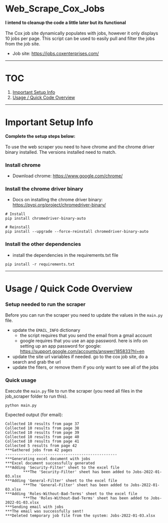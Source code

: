 # Web_Scrape_Cox_Jobs
**I intend to cleanup the code a little later but its functional** <br><br>
The Cox job site dynamically populates with jobs, however it only displays 10 jobs per page. This script can be used to easily pull and filter the jobs from the job site.

* Job site: https://jobs.coxenterprises.com/
***
# TOC
1. [Important Setup Info](https://github.com/searles9/Web_Scrape_Cox_Jobs#important-setup-info)
2. [Usage / Quick Code Overview](https://github.com/searles9/Web_Scrape_Cox_Jobs#usage--quick-code-overview)

***
# Important Setup Info
**Complete the setup steps below:** <br><br>
To use the web scraper you need to have chrome and the chrome driver binary installed. 
The versions installed need to match. 
### Install chrome
* Download chrome: https://www.google.com/chrome/
### Install the chrome driver binary
* Docs on installing the chrome driver binary: https://pypi.org/project/chromedriver-binary/
```
# Install 
pip install chromedriver-binary-auto

# Reinstall
pip install --upgrade --force-reinstall chromedriver-binary-auto
```
### Install the other dependencies
* install the dependencies in the requirements.txt file
```
pip install -r requirements.txt
```
***
# Usage / Quick Code Overview
### Setup needed to run the scraper
Before you can run the scraper you need to update the values in the ```main.py``` file.
* update the ```EMAIL_INFO``` dictionary
    * the script requires that you send the email from a gmail account
    * google requires that you use an app password. here is info on setting up an app password for google: https://support.google.com/accounts/answer/185833?hl=en
* update the site url variables if needed. go to the cox job site, do a search and grab the url
* update the fiters, or remove them if you only want to see all of the jobs
### Quick usage
Execute the ```main.py``` file to run the scraper (you need all files in the job_scraper folder to run this).
```
python main.py
```
Expected output (for email):
```
Collected 10 results from page 37
Collected 10 results from page 38
Collected 10 results from page 39
Collected 10 results from page 40
Collected 10 results from page 41
Collected 5 results from page 42
***Gathered jobs from 42 pages
--------------------------------------------------
***Generating excel document with jobs
***Excel document successfully generated
***Adding 'Security-Filter' sheet to the excel file
        ***The 'Security-Filter' sheet has been added to Jobs-2022-01-03.xlsx
***Adding 'General-Filter' sheet to the excel file
        ***The 'General-Filter' sheet has been added to Jobs-2022-01-03.xlsx
***Adding 'Roles-Without-Bad-Terms' sheet to the excel file
        ***The 'Roles-Without-Bad-Terms' sheet has been added to Jobs-2022-01-03.xlsx
***Sending email with jobs
***The email was successfully sent!
***Deleted temporary job file from the system: Jobs-2022-01-03.xlsx
```
